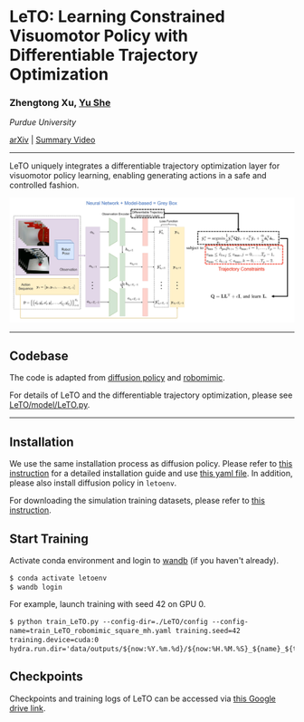 # LeTO: Learning Constrained Visuomotor Policy with Differentiable Trajectory Optimization 
### Zhengtong Xu, [Yu She](https://www.purduemars.com/home)

_Purdue University_

[arXiv](https://arxiv.org/abs/2401.17500) | [Summary Video](https://drive.google.com/file/d/1-Ty2JRg8COrHM_cl0vaj-xSGzjnZOg7L/view?usp=sharing)

---
LeTO uniquely integrates a differentiable trajectory optimization layer for visuomotor policy learning, enabling generating actions in a safe and controlled fashion.

![Teaser](figures/teaser.png)

---

## Codebase

The code is adapted from [diffusion policy](https://github.com/real-stanford/diffusion_policy) and [robomimic](https://github.com/ARISE-Initiative/robomimic).

For details of LeTO and the differentiable trajectory optimization, please see [LeTO/model/LeTO.py](LeTO/model/LeTO.py).

---

## Installation

We use the same installation process as diffusion policy. Please refer to [this instruction](https://github.com/real-stanford/diffusion_policy/blob/main/README.md) for a detailed installation guide and use [this yaml file](conda_environment.yaml). In addition, please also install diffusion policy in `letoenv`.

For downloading the simulation training datasets, please refer to [this instruction](https://github.com/real-stanford/diffusion_policy/blob/main/README.md).

## Start Training

Activate conda environment and login to [wandb](https://wandb.ai) (if you haven't already).
```console
$ conda activate letoenv
$ wandb login
```

For example, launch training with seed 42 on GPU 0.
```console
$ python train_LeTO.py --config-dir=./LeTO/config --config-name=train_LeTO_robomimic_square_mh.yaml training.seed=42 training.device=cuda:0 hydra.run.dir='data/outputs/${now:%Y.%m.%d}/${now:%H.%M.%S}_${name}_${task_name}'
```
## Checkpoints
Checkpoints and training logs of LeTO can be accessed via [this Google drive link](https://drive.google.com/drive/folders/1k9mgGRDWoOkPDWeXKYJW23SVDM11F7Nf?usp=sharing).
